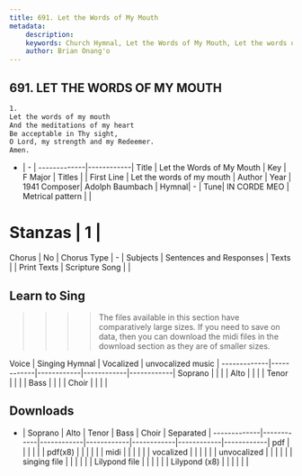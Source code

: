```yaml
---
title: 691. Let the Words of My Mouth
metadata:
    description: 
    keywords: Church Hymnal, Let the Words of My Mouth, Let the words of my mouth, 
    author: Brian Onang'o
---
```



## 691. LET THE WORDS OF MY MOUTH

```txt
1.
Let the words of my mouth 
And the meditations of my heart 
Be acceptable in Thy sight, 
O Lord, my strength and my Redeemer. 
Amen.
```

- |   -  |
-------------|------------|
Title | Let the Words of My Mouth |
Key | F Major |
Titles |  |
First Line | Let the words of my mouth |
Author | 
Year | 1941
Composer| Adolph Baumbach |
Hymnal|  - |
Tune| IN CORDE MEO |
Metrical pattern | |
# Stanzas | 1 |
Chorus | No |
Chorus Type | - |
Subjects | Sentences and Responses |
Texts |  |
Print Texts | 
Scripture Song |  |
  
## Learn to Sing

>>>> The files available in this section have comparatively large sizes. If you need to save on data, then you can download the midi files in the download section as they are of smaller sizes.

Voice |  Singing Hymnal | Vocalized | unvocalized music |
-------------|------------|------------|------------|------------|
Soprano | | | |
Alto | | | |
Tenor | | | |
Bass | | | |
Choir | | | |

## Downloads

- |  Soprano | Alto | Tenor | Bass | Choir | Separated |
-------------|------------|------------|------------|------------|------------|------------|
pdf | | | | | |
pdf(x8) | | | | | |
midi | | | | | |
vocalized | | | | | |
unvocalized | | | | | |
singing file | | | | | |
Lilypond file | | | | | |
Lilypond (x8) | | | | | |
  